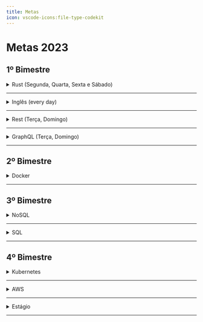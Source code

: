 ```yaml
---
title: Metas
icon: vscode-icons:file-type-codekit
---
```


# Metas 2023

## 1º Bimestre


<details>
  <summary>Rust (Segunda, Quarta, Sexta e Sábado)</summary>

#meta: aprender a linguagem Rust o suficiente para ser capaz de escrever códigos simples e entender os conceitos básicos.

> rust é uma linguagem de programação moderna, poderosa e segura, ela se destaca muito entre outras linguagem de alto e baixo nível e tem tudo para crescer nesses próximos anos.

Ações:

- [ ] Aprender os conceitos básicos da linguagem Rust em um mês.
- [ ] Escrever uma cli usando Rust em dois meses.
- [ ] Criar um servidor http usando Rust em quatro meses.

Recursos:

- 1 hora de foco em Rust (Segunda, Quarta, Sexta e Sábado)
- [Aprenda Rust](https://www.youtube.com/watch?v=zWXloY0sslE&list=PLjSf4DcGBdiGCNOrCoFgtj0KrUq1MRUME)
- [Rust Book](https://rust-book.cs.brown.edu/title-page.html)
- [Rust Quizzes](https://rust-book.cs.brown.edu/)

Relatório de progresso:

- [ ] Segunda 02/01/2023 | (X) minutos
- [ ] Quarta 04/01/2023 | (X) minutos
- [ ] Sexta 06/01/2023 | (X) minutos
- [ ] Sábado 07/01/2023 | (X) minutos

</details>

---


<details>
  <summary>Inglês (every day)</summary>

</details>

---

<details>
  <summary>Rest (Terça, Domingo)</summary>

#meta: aprender a fazer versionamento de API usando o padrão Rest e paginação de dados.

> O versionamento de API permite que você faça alterações na API sem quebrar a aplicação que consome a API, e a paginação de dados permite que você faça requisições de dados de forma paginada e não de forma completa.

Ações:

- [ ] Aprender os conceitos básicos de versionamento de API em um mês.
- [ ] Aprender os conceitos básicos de paginação de dados em um mês.
- [ ] Criar uma API REST usando versionamento de API e paginação de dados em dois meses.

Recursos:

- 1 hora de foco em Rest (Terça, Domingo)
- [How to Version a REST API](https://www.freecodecamp.org/news/how-to-version-a-rest-api/)
- [API Versioning with NodeJs and Express](https://www.mickpatterson.com.au/blog/api-versioning-with-nodejs-and-express)
- [How To Paginate Your NodeJS REST API Endpoints](https://medium.com/bb-tutorials-and-thoughts/how-to-paginate-your-nodejs-rest-api-endpoints-e98daface04d)

Relatório de progresso:

- [ ] Terça 03/01/2023 | (X) minutos
- [ ] Domingo 08/01/2023 | (X) minutos

</details>

---

<details>
<summary>GraphQL (Terça, Domingo)</summary>

  #meta: criar uma API GraphQL para solidificar os conhecimentos em GraphQL.

  > GraphQL é uma linguagem de consulta e uma estrutura de tempo de execução para APIs, e é uma alternativa ao padrão REST. Ela fornece uma maneira mais eficiente e flexível de atender aos dados de clientes, otimizando a quantidade de dados enviados e a latência da rede.

  Ações:

  - [ ] Revisar os conceitos básicos de GraphQL em um 10 dias.
  - [ ] Criar uma API GraphQL usando Apollo Server em um mês.
  - [ ] Aprender a consumir uma API GraphQL usando o Relay em um mês.

  Recursos:

  - Uma hora de foco em GraphQL (Terça, Domingo)
  - [GraphQL Zettel](https://zettels.vercel.app/http/graphql)
  - [Prisma TypeGraphQL](https://prisma.typegraphql.com/docs/intro)
  - [Apollo Server](https://github.com/NicolasLopes7/tiny-apollo-server)
  - [Apollo Client](https://github.com/NicolasLopes7/tiny-apollo-client)

  Relatório de progresso:

  - [ ] Terça 03/01/2023 | (X) minutos
  - [ ] Domingo 08/01/2023 | (X) minutos

</details>

---

## 2º Bimestre

<details>
  <summary>Docker</summary>

</details>

---

## 3º Bimestre

<details>
  <summary>NoSQL</summary>

</details>

---

<details>
  <summary>SQL</summary>

</details>

---

## 4º Bimestre

<details>
  <summary>Kubernetes</summary>

</details>

---

<details>
  <summary>AWS</summary>

</details>

---

<details>
  <summary>Estágio</summary>

</details>

---